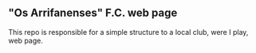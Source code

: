 ## "Os Arrifanenses" F.C. web page
This repo is responsible for a simple structure to a local club, were I play, web page.